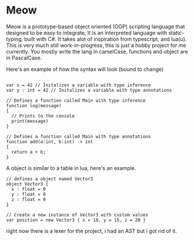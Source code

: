 # Meow
Meow is a prototype-based object oriented (OOP) scripting language that designed to be easy to integrate, It is an interpreted language with static-typing, built with C#.
It takes alot of inspiration from typescript, and lua(u).
This is very much still work-in-progress, this is just a hobby project for me currently.
You mostly write the lang in camelCase, functions and object are in PascalCase.

Here's an example of how the syntax will look (bound to change)

```

var x = 42 // Initalizes a variable with type inference
var y : int = 42 // Initalizes a variable with type annotations

// Defines a function called Main with type inference
function log(message)
{
  // Prints to the console
  print(message)
}

// Defines a function called Main with type annotations
function add(a:int, b:int) -> int
{
  return a + b;
}
```

A object is similar to a table in lua, here's an example.

```
// defines a object named Vector3
object Vector3 {
  x : float = 0
  y : float = 0
  z : float = 0
}

// Create a new instance of Vector3 with custom values
var position = new Vector3 { x = 10, y = 15, z = 20 }
```

right now there is a lexer for the project, i had an AST but i got rid of it.
